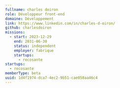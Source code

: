 ```yaml
---
fullname: charles doiron
role: Développeur front-end
domaine: Développement
link: https://www.linkedin.com/in/charles-d-oiron/
github: charlesdoiron
missions:
  - start: 2023-12-29
    end: 2031-06-30
    status: independent
    employer: fabrique
    startups:
      - recosante
startups:
  - recosante
memberType: beta
uuid: 1d4f1974-dca7-4ec2-9b51-cae058aa46c4
---
```


